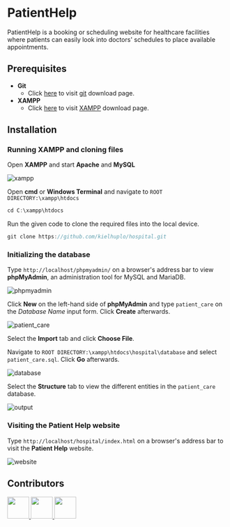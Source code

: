 # PatientHelp

PatientHelp is a booking or scheduling website for healthcare facilities where patients can easily look into doctors' schedules to place available appointments.

## Prerequisites

- **Git**
  - Click [here](https://git-scm.com/downloads) to visit [git](https://git-scm.com) download page.
- **XAMPP**
  - Click [here](https://www.apachefriends.org/download.html) to visit [XAMPP](https://www.apachefriends.org/index.html) download page.

## Installation

### Running XAMPP and cloning files

Open **XAMPP** and start **Apache** and **MySQL**

![xampp](https://user-images.githubusercontent.com/69461056/107883892-af95b400-6f2c-11eb-8991-cd434cfb4442.png)

Open **cmd** or **Windows Terminal** and navigate to `ROOT DIRECTORY:\xampp\htdocs`

```c
cd C:\xampp\htdocs
```

Run the given code to clone the required files into the local device.

```c
git clone https://github.com/kielhuplo/hospital.git
```

### Initializing the database

Type `http://localhost/phpmyadmin/` on a browser's address bar to view **phpMyAdmin**, an administration tool for MySQL and MariaDB.

![phpmyadmin](https://user-images.githubusercontent.com/69461056/107884701-6f850000-6f31-11eb-85d2-abdab9455537.PNG)

Click **New** on the left-hand side of **phpMyAdmin** and type `patient_care` on the *Database Name* input form. Click **Create** afterwards.

![patient_care](https://user-images.githubusercontent.com/69461056/107884708-7ad82b80-6f31-11eb-8788-83ea5d874f24.PNG)

Select the **Import** tab and click **Choose File**.

Navigate to `ROOT DIRECTORY:\xampp\htdocs\hospital\database` and select `patient_care.sql`. Click **Go** afterwards.

![database](https://user-images.githubusercontent.com/69461056/107884892-3dc06900-6f32-11eb-8a49-9632f9092483.PNG)

Select the **Structure** tab to view the different entities in the `patient_care` database.

![output](https://user-images.githubusercontent.com/69461056/107885006-c17a5580-6f32-11eb-9c4b-279b38439719.PNG)

### Visiting the Patient Help website

Type `http://localhost/hospital/index.html` on a browser's address bar to visit the **Patient Help** website.

![website](https://user-images.githubusercontent.com/69461056/107885109-5d0bc600-6f33-11eb-910f-d5d5e8309d60.PNG)

## Contributors
<a href="https://github.com/kielhuplo">
  <img src="https://github.com/kielhuplo.png?" width="50px" height="50px">
</a>
<a href="https://github.com/ahdurian">
  <img src="https://github.com/ahdurian.png?" width="50px" height="50px">
</a>
<a href="https://github.com/stephanygzamora">
  <img src="https://github.com/stephanygzamora.png?" width="50px" height="50px">
</a>